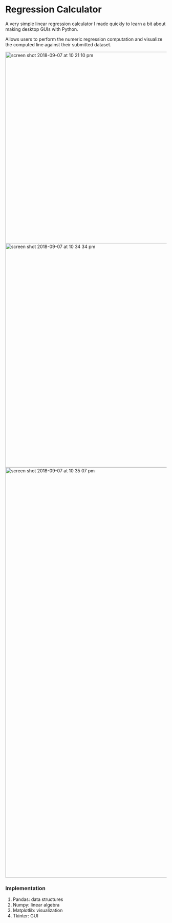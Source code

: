 # Regression Calculator

A very simple linear regression calculator I made quickly to learn a bit about making desktop GUIs with Python.

Allows users to perform the numeric regression computation and visualize the computed line against their submitted dataset.

<img width="595" alt="screen shot 2018-09-07 at 10 21 10 pm" src="https://user-images.githubusercontent.com/37029617/45249474-e5abc400-b2ee-11e8-96e1-d0f1c7041bca.png">

<img width="697" alt="screen shot 2018-09-07 at 10 34 34 pm" src="https://user-images.githubusercontent.com/37029617/45249479-04aa5600-b2ef-11e8-9288-cc4aafa8e8d2.png">

<img width="1276" alt="screen shot 2018-09-07 at 10 35 07 pm" src="https://user-images.githubusercontent.com/37029617/45249482-11c74500-b2ef-11e8-9fab-c98fa8849830.png">

### Implementation
1) Pandas: data structures
2) Numpy: linear algebra
3) Matplotlib: visualization
4) Tkinter: GUI